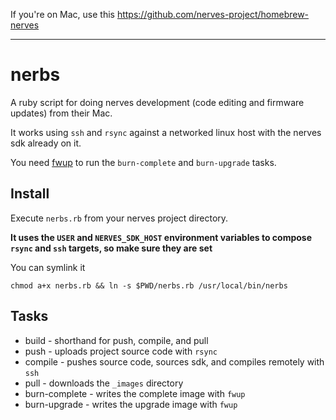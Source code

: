 If you're on Mac, use this https://github.com/nerves-project/homebrew-nerves

---

# nerbs

A ruby script for doing nerves development (code editing and firmware updates) from their Mac.

It works using `ssh` and `rsync` against a networked linux host with the nerves sdk already on it.

You need [fwup](https://github.com/nerves-project/nerves-sdk) to run the `burn-complete` and `burn-upgrade` tasks.

## Install

Execute `nerbs.rb` from your nerves project directory.

**It uses the `USER` and `NERVES_SDK_HOST` environment variables to compose `rsync` and `ssh` targets, so make sure they are set**

You can symlink it

    chmod a+x nerbs.rb && ln -s $PWD/nerbs.rb /usr/local/bin/nerbs

## Tasks

* build - shorthand for push, compile, and pull
* push - uploads project source code with `rsync`
* compile - pushes source code, sources sdk, and compiles remotely with `ssh`
* pull - downloads the `_images` directory
* burn-complete - writes the complete image with `fwup`
* burn-upgrade - writes the upgrade image with `fwup`

